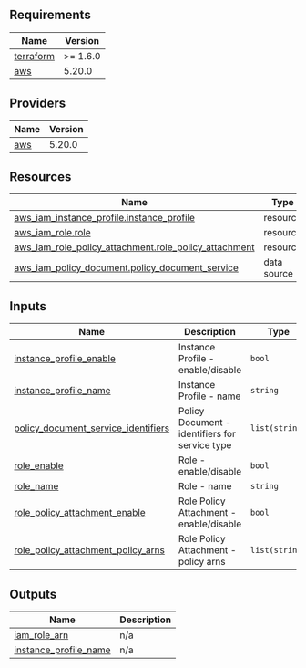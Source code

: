 <!-- BEGIN_TF_DOCS -->
## Requirements

| Name | Version |
|------|---------|
| <a name="requirement_terraform"></a> [terraform](#requirement\_terraform) | >= 1.6.0 |
| <a name="requirement_aws"></a> [aws](#requirement\_aws) | 5.20.0 |

## Providers

| Name | Version |
|------|---------|
| <a name="provider_aws"></a> [aws](#provider\_aws) | 5.20.0 |

## Resources

| Name | Type |
|------|------|
| [aws_iam_instance_profile.instance_profile](https://registry.terraform.io/providers/hashicorp/aws/5.20.0/docs/resources/iam_instance_profile) | resource |
| [aws_iam_role.role](https://registry.terraform.io/providers/hashicorp/aws/5.20.0/docs/resources/iam_role) | resource |
| [aws_iam_role_policy_attachment.role_policy_attachment](https://registry.terraform.io/providers/hashicorp/aws/5.20.0/docs/resources/iam_role_policy_attachment) | resource |
| [aws_iam_policy_document.policy_document_service](https://registry.terraform.io/providers/hashicorp/aws/5.20.0/docs/data-sources/iam_policy_document) | data source |

## Inputs

| Name | Description | Type | Default | Required |
|------|-------------|------|---------|:--------:|
| <a name="input_instance_profile_enable"></a> [instance\_profile\_enable](#input\_instance\_profile\_enable) | Instance Profile - enable/disable | `bool` | n/a | yes |
| <a name="input_instance_profile_name"></a> [instance\_profile\_name](#input\_instance\_profile\_name) | Instance Profile - name | `string` | n/a | yes |
| <a name="input_policy_document_service_identifiers"></a> [policy\_document\_service\_identifiers](#input\_policy\_document\_service\_identifiers) | Policy Document - identifiers for service type | `list(string)` | n/a | yes |
| <a name="input_role_enable"></a> [role\_enable](#input\_role\_enable) | Role - enable/disable | `bool` | n/a | yes |
| <a name="input_role_name"></a> [role\_name](#input\_role\_name) | Role - name | `string` | n/a | yes |
| <a name="input_role_policy_attachment_enable"></a> [role\_policy\_attachment\_enable](#input\_role\_policy\_attachment\_enable) | Role Policy Attachment - enable/disable | `bool` | n/a | yes |
| <a name="input_role_policy_attachment_policy_arns"></a> [role\_policy\_attachment\_policy\_arns](#input\_role\_policy\_attachment\_policy\_arns) | Role Policy Attachment - policy arns | `list(string)` | n/a | yes |

## Outputs

| Name | Description |
|------|-------------|
| <a name="output_iam_role_arn"></a> [iam\_role\_arn](#output\_iam\_role\_arn) | n/a |
| <a name="output_instance_profile_name"></a> [instance\_profile\_name](#output\_instance\_profile\_name) | n/a |
<!-- END_TF_DOCS -->
